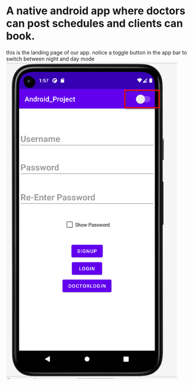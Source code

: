 # A native android app where doctors can post schedules and clients can book.
this is the landing page of our app. notice a toggle button in the app bar to switch between night and day mode \
![photo1!](ss/1.png)
